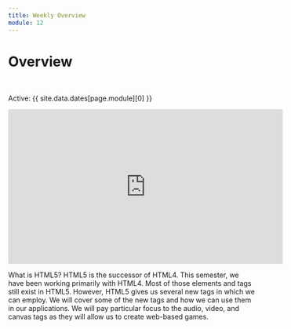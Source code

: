 ```yaml
---
title: Weekly Overview
module: 12
---
```


# Overview


<br />


Active: {{ site.data.dates[page.module][0] }}

<iframe width="560" height="315" src="https://www.youtube.com/embed/7MeuHO_Zz44" frameborder="0" allow="accelerometer; autoplay; encrypted-media; gyroscope; picture-in-picture" allowfullscreen></iframe>

What is HTML5?  HTML5 is the successor of HTML4.  This semester, we have been working primarily with HTML4.  Most of those elements and tags still exist in HTML5.  However, HTML5 gives us several new tags in which we can employ.  We will cover some of the new tags and how we can use them in our applications.  We will pay particular focus to the audio, video, and canvas tags as they will allow us to create web-based games.